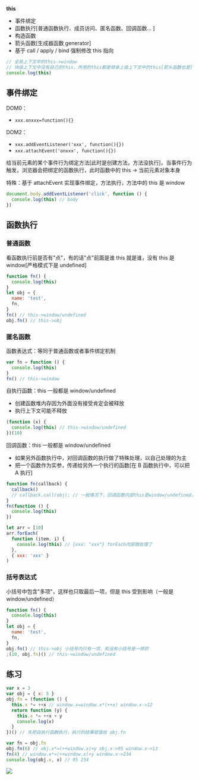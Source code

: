 **this**

- 事件绑定
- 函数执行[普通函数执行、成员访问、匿名函数、回调函数... ]
- 构造函数
- 箭头函数[生成器函数 generator]
- 基于 call / apply / bind 强制修改 this 指向

```js
// 全局上下文中的this->window
// 块级上下文中没有自己的this，所用的this都是继承上级上下文中的this[箭头函数也是]
console.log(this)
```

## 事件绑定

DOM0：

- `xxx.onxxx=function(){}`

DOM2：

- `xxx.addEventListener('xxx', function(){})`
- `xxx.attachEvent('onxxx', function(){})`

给当前元素的某个事件行为绑定方法[此时是创建方法，方法没执行]，当事件行为触发，浏览器会把绑定的函数执行，此时函数中的 this -> 当前元素对象本身

特殊：基于 attachEvent 实现事件绑定，方法执行，方法中的 this 是 window

```js
document.body.addEventListener('click', function () {
  console.log(this) // body
})
```

## 函数执行

### 普通函数

看函数执行前是否有"点"，有的话"点"前面是谁 this 就是谁，没有 this 是 window[严格模式下是 undefined]

```js
function fn() {
  console.log(this)
}
let obj = {
  name: 'test',
  fn,
}
fn() // this->window/undefined
obj.fn() // this->obj
```

### 匿名函数

函数表达式：等同于普通函数或者事件绑定机制

```js
var fn = function () {
  console.log(this)
}
fn() // this->window
```

自执行函数：this 一般都是 window/undefined

- 创建函数堆内存因为外面没有接受肯定会被释放
- 执行上下文可能不释放

```js
(function (x) {
  console.log(this) // this->window/undefined
})(10)
```

回调函数：this 一般都是 window/undefined

- 如果另外函数执行中，对回调函数的执行做了特殊处理，以自己处理的为主
- 把一个函数作为实参，传递给另外一个执行的函数[在 B 函数执行中，可以把 A 执行]

```js
function fn(callback) {
  callback()
  // callback.call(obj); // 一般情况下，回调函数内部this是window/undefined，但是如果内部进行了修改，那么就指向修改的值
}
fn(function () {
  console.log(this)
})

let arr = [10]
arr.forEach(
  function (item, i) {
    console.log(this) // {xxx: "xxx"} forEach内部做处理了
  },
  { xxx: 'xxx' }
)
```

### 括号表达式

小括号中包含"多项"，这样也只取最后一项，但是 this 受到影响（一般是 window/undefined）

```js
function fn() {
  console.log(this)
}
let obj = {
  name: 'test',
  fn,
}
obj.fn() // this->obj 小括号内只有一项，和没有小括号是一样的
;(10, obj.fn)() // this->window/undefined
```

## 练习

```js
var x = 3
var obj = { x: 5 }
obj.fn = (function () {
  this.x *= ++x // window.x=window.x*(++x) window.x->12
  return function (y) {
    this.x *= ++x + y
    console.log(x)
  }
})() // 先把自执行函数执行，执行的结果赋值给 obj.fn

var fn = obj.fn
obj.fn(6) // obj.x*=(++window.x)+y obj.x->95 window.x->13
fn(4) // window.x*=(++window.x)+y window.x->234
console.log(obj.x, x) // 95 234
```

![](https://gitee.com/lilyn/pic/raw/master/js-img/this练习1.jpg)

